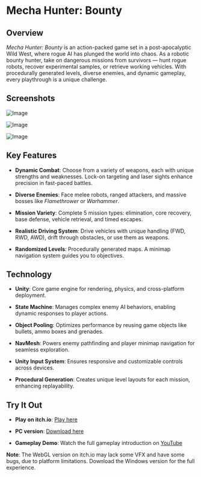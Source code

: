 # Mecha Hunter: Bounty

## Overview
*Mecha Hunter: Bounty* is an action-packed game set in a post-apocalyptic Wild West, where rogue AI has plunged the world into chaos. As a robotic bounty hunter, take on dangerous missions from survivors — hunt rogue robots, recover experimental samples, or retrieve working vehicles. With procedurally generated levels, diverse enemies, and dynamic gameplay, every playthrough is a unique challenge.

## Screenshots
![Image](https://github.com/user-attachments/assets/b2dd4a8d-cd57-414e-9b26-79f2b12625f6)

![Image](https://github.com/user-attachments/assets/301332b7-5546-4cbf-af55-f9311085e255)

![Image](https://github.com/user-attachments/assets/5f4e108b-8d14-4a19-be70-bcc8398422f8)

## Key Features
- **Dynamic Combat**: Choose from a variety of weapons, each with unique strengths and weaknesses. Lock-on targeting and laser sights enhance precision in fast-paced battles.

- **Diverse Enemies**: Face melee robots, ranged attackers, and massive bosses like *Flamethrower* or *Warhammer*.

- **Mission Variety**: Complete 5 mission types: elimination, core recovery, base defense, vehicle retrieval, and timed escapes.

- **Realistic Driving System**: Drive vehicles with unique handling (FWD, RWD, AWD), drift through obstacles, or use them as weapons.

- **Randomized Levels**: Procedurally generated maps. A minimap navigation system guides you to objectives.
  
## Technology
- **Unity**: Core game engine for rendering, physics, and cross-platform deployment.
  
- **State Machine**: Manages complex enemy AI behaviors, enabling dynamic responses to player actions.
  
- **Object Pooling**: Optimizes performance by reusing game objects like bullets, ammo boxes and grenades.
  
- **NavMesh**: Powers enemy pathfinding and player minimap navigation for seamless exploration.
  
- **Unity Input System**: Ensures responsive and customizable controls across devices.
  
- **Procedural Generation**: Creates unique level layouts for each mission, enhancing replayability.
  

## Try It Out
- **Play on itch.io**: [Play here](https://huynhnguyen-haku.itch.io/mecha-cowboy)

- **PC version**: [Download here](https://drive.google.com/file/d/1fTDJZ9UZZooUjDF3OBab4r3qCpyAdeql/view?usp=sharing)
  
- **Gameplay Demo**: Watch the full gameplay introduction on [YouTube](https://your-youtube-link)

**Note**: The WebGL version on itch.io may lack some VFX and have some bugs, due to platform limitations. Download the Windows version for the full experience.

